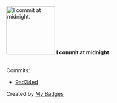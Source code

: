 <img src="https://my-badges.github.io/my-badges/midnight-commits.png" alt="I commit at midnight." title="I commit at midnight." width="128">
<strong>I commit at midnight.</strong>
<br><br>

Commits:

- <a href="https://github.com/martinmose/githug/commit/9ad34ed49996608e39ded07724df76c051baf720">9ad34ed</a>


Created by <a href="https://github.com/my-badges/my-badges">My Badges</a>